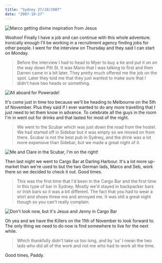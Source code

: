 ```yaml
---
title: "Sydney 27/10/2007"
date: "2007-10-27"
---
```

![Marco getting divine inspiration from Jesus](/images/PA250173.JPG "Marco getting divine inspiration from Jesus")

Woohoo! Finally I have a job and can continue with this whole adventure. Ironically enough I'll be working in a recruitment agency finding jobs for other people. I went for the interview on Thursday and they said I can start on Monday.
> Before the interview I had to head to Myer to buy a tie and put it on on the way down Pitt St. It was Mario that I was talking to first and then Darren came in a bit later. They pretty much offered me the job on the spot. Later they told me that they just wanted to make sure that I didn't have two heads or something.

![All aboard for Powerade!](/images/PA260186.JPG "All aboard for Powerade!")

It's come just in time too because we'll be heading to Melbourne on the 5th of November. Plus they said if I ever wanted to do any more travelling that I just need to let them know in advance. To celebrate all the guys in the room I'm in went out for drinks and that lasted for most of the night.
> We went to the Scubar which was just down the road from the hostel. We had started off in Sidebar but it was empty so we moved on from there. Scubar is not the best pub in Sydney, and the drink was a lot more expensive than Sidebar, but we made a great night of it.

![Me and Clare in the Scubar, I'm on the right!](/images/PA260209.JPG "Me and Clare in the Scubar, I'm on the right!")

Then last night we went to Cargo Bar at Darling Harbour. It's a lot more up-market than we're used to but the two German lads, Marco and Seb, work there so we decided to check it out. Good times.
> This was the first time that I'd been in the Cargo Bar and the first time in this type of bar in Sydney. Mostly we'd stayed in backpacker bars or Irish bars so it was a bit different. The fact that you had to wear a shirt and shoes threw me and annoyed me. It was still a great night though so you can't really complain.

![Don't look now, but it's Jesus and Jenny in Cargo Bar](/images/PA270239.JPG "Don't look now, but it's Jesus and Jenny in Cargo Bar")

Oh yea and we have the Killers on the 11th of November to look forward to. The only thing we need to do now is find somewhere to live for the next while.
> Which thankfully didn't take us too long, and by 'us' I mean the two lads who did all of the work and not me who had to work all the time.


Good times,
Paddy.